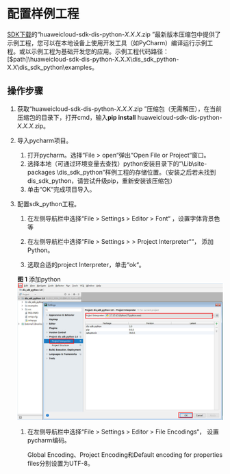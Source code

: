 # 配置样例工程<a name="dayu_06_0025"></a>

[SDK下载](SDK下载.md)的“huaweicloud-sdk-dis-python-_X.X.X_.zip ”最新版本压缩包中提供了示例工程，您可以在本地设备上使用开发工具（如PyCharm）编译运行示例工程。或以示例工程为基础开发您的应用。示例工程代码路径：\[$path\]\\huaweicloud-sdk-dis-python-X.X.X\\dis\_sdk\_python-X.X\\dis\_sdk\_python\\examples。

## 操作步骤<a name="zh-cn_topic_0122657597_section16759162213113"></a>

1.  获取“huaweicloud-sdk-dis-python-_X.X.X_.zip ”压缩包（无需解压），在当前压缩包的目录下，打开cmd，输入**pip install**  huaweicloud-sdk-dis-python-_X.X.X_.zip。
2.  导入pycharm项目。
    1.  打开pycharm。选择“File \> open“弹出“Open File or Project“窗口。
    2.  选择本地（可通过环境变量去查找）python安装目录下的“\\Lib\\site-packages \\dis\_sdk\_python”样例工程的存储位置。（安装之后若未找到dis\_sdk\_python，请尝试升级pip，重新安装该压缩包）
    3.  单击“OK“完成项目导入。

3.  配置sdk\_python工程。

    1.  在左侧导航栏中选择“File  \>   Settings  \>   Editor  \>   Font“  ，设置字体背景色等
    2.  在左侧导航栏中选择“File  \>   Settings  \>     \>   Project Interpreter““， 添加Python。

    1.  选取合适的project Interpreter，单击“ok“。

    **图 1**  添加python<a name="zh-cn_topic_0122657597_fig16351836172710"></a>  
    ![](figures/添加python.jpg "添加python")

    1.  在左侧导航栏中选择“File  \>   Settings  \>   Editor  \>   File Encodings“， 设置pycharm编码。

        Global Encoding、Project Encoding和Default encoding for properties files分别设置为UTF-8。



